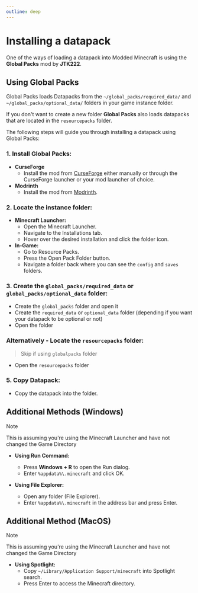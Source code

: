 ```yaml
---
outline: deep
---
```


# Installing a datapack 
One of the ways of loading a datapack into Modded Minecraft is using the **Global Packs** mod by **JTK222**.

## Using Global Packs

Global Packs loads Datapacks from the `~/global_packs/required_data/` and `~/global_packs/optional_data/` folders in your game instance folder.

If you don't want to create a new folder **Global Packs** also loads datapacks that are located in the `resourcepacks` folder.

The following steps will guide you through installing a datapack using Global Packs:

### 1. **Install Global Packs:**
  - **CurseForge**
    - Install the mod from [CurseForge](https://www.curseforge.com/minecraft/mc-mods/drp-global-datapack) either manually or through the CurseForge launcher or your mod launcher of choice.
  - **Modrinth**
    - Install the mod from [Modrinth](https://modrinth.com/mod/globalpacks).

### 2. **Locate the instance folder:**
   - **Minecraft Launcher:**
     - Open the Minecraft Launcher.
     - Navigate to the Installations tab.
     - Hover over the desired installation and click the folder icon.
   - **In-Game:**
     - Go to Resource Packs.
     - Press the Open Pack Folder button.
     - Navigate a folder back where you can see the `config` and `saves` folders.

### 3. **Create the `global_packs/required_data` or `global_packs/optional_data` folder:**
  - Create the `global_packs` folder and open it
  - Create the `required_data` or `optional_data` folder (depending if you want your datapack to be optional or not)
  - Open the folder

### **Alternatively - Locate the `resourcepacks` folder:**
> Skip if using `globalpacks` folder
  - Open the `resourcepacks` folder

### 5. **Copy Datapack:**
   - Copy the datapack into the folder.

## Additional Methods (Windows)
> [!NOTE]
> This is assuming you're using the Minecraft Launcher and have not changed the Game Directory

- **Using Run Command:**
  - Press **Windows + R** to open the Run dialog.
  - Enter `%appdata%\.minecraft` and click OK.

- **Using File Explorer:**
  - Open any folder (File Explorer).
  - Enter `%appdata%\.minecraft` in the address bar and press Enter.

## Additional Method (MacOS)
> [!NOTE]
> This is assuming you're using the Minecraft Launcher and have not changed the Game Directory

- **Using Spotlight:**
  - Copy `~/Library/Application Support/minecraft` into Spotlight search.
  - Press Enter to access the Minecraft directory.